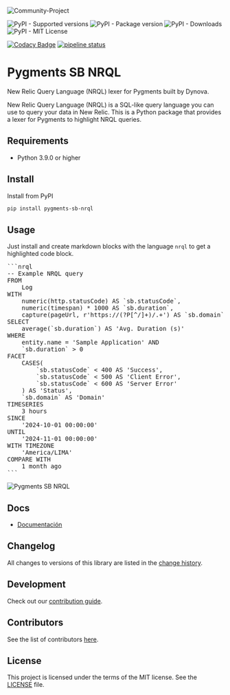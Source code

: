 ![Community-Project](https://gitlab.com/softbutterfly/open-source/open-source-office/-/raw/master/assets/dynova/dynova-open-source--banner--community-project.png)

![PyPI - Supported versions](https://img.shields.io/pypi/pyversions/pygments-sb-nrql)
![PyPI - Package version](https://img.shields.io/pypi/v/pygments-sb-nrql)
![PyPI - Downloads](https://img.shields.io/pypi/dm/pygments-sb-nrql)
![PyPI - MIT License](https://img.shields.io/pypi/l/pygments-sb-nrql)

[![Codacy Badge](https://app.codacy.com/project/badge/Grade/16c98dc02de142a195ae029ac9c441fd)](https://app.codacy.com/gh/dynovaio/pygments-sb-nrql/dashboard?utm_source=gh&utm_medium=referral&utm_content=&utm_campaign=Badge_grade)
[![pipeline status](https://gitlab.com/softbutterfly/open-source/pygments-sb-nrql/badges/master/pipeline.svg)](https://gitlab.com/softbutterfly/open-source/pygments-sb-nrql/-/commits/master)

# Pygments SB NRQL

New Relic Query Language (NRQL) lexer for Pygments built by Dynova.

New Relic Query Language (NRQL) is a SQL-like query language you can use to query your data in New Relic. This is a Python package that provides a lexer for Pygments to highlight NRQL queries.

## Requirements

* Python 3.9.0 or higher

## Install

Install from PyPI

```bash
pip install pygments-sb-nrql
```

## Usage

Just install and create markdown blocks with the language `nrql` to get a highlighted code block.

<pre>
```nrql
-- Example NRQL query
FROM
    Log
WITH
    numeric(http.statusCode) AS `sb.statusCode`,
    numeric(timespan) * 1000 AS `sb.duration`,
    capture(pageUrl, r'https://(?P<domain>[^/]+)/.+') AS `sb.domain`
SELECT
    average(`sb.duration`) AS 'Avg. Duration (s)'
WHERE
    entity.name = 'Sample Application' AND
    `sb.duration` > 0
FACET
    CASES(
        `sb.statusCode` < 400 AS 'Success',
        `sb.statusCode` < 500 AS 'Client Error',
        `sb.statusCode` < 600 AS 'Server Error'
    ) AS 'Status',
    `sb.domain` AS 'Domain'
TIMESERIES
    3 hours
SINCE
    '2024-10-01 00:00:00'
UNTIL
    '2024-11-01 00:00:00'
WITH TIMEZONE
    'America/LIMA'
COMPARE WITH
    1 month ago
```
</pre>

![Pygments SB NRQL](https://gitlab.com/softbutterfly/open-source/pygments-sb-nrql/-/raw/master/assets/pygments-sb-nrql--example.png)

## Docs

* [Documentación](https://dynovaio.github.io/pygments-sb-nrql)

## Changelog

All changes to versions of this library are listed in the [change history](./CHANGELOG.md).

## Development

Check out our [contribution guide](./CONTRIBUTING.md).

## Contributors

See the list of contributors [here](https://github.com/dynovaio/pygments-sb-nrql/graphs/contributors).

## License

This project is licensed under the terms of the MIT license. See the
<a href="./LICENSE.txt" download>LICENSE</a> file.

